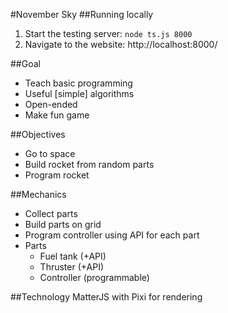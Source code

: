 #November Sky
##Running locally
1. Start the testing server: `node ts.js 8000`
2. Navigate to the website: http://localhost:8000/

##Goal
- Teach basic programming
- Useful [simple] algorithms
- Open-ended
- Make fun game

##Objectives
- Go to space
- Build rocket from random parts
- Program rocket

##Mechanics
- Collect parts
- Build parts on grid
- Program controller using API for each part
- Parts
  - Fuel tank (+API)
  - Thruster (+API)
  - Controller (programmable)

##Technology
MatterJS with Pixi for rendering

